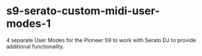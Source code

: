 # s9-serato-custom-midi-user-modes-1
4 separate User Modes for the Pioneer S9 to work with Serato DJ to provide additional functionality.
